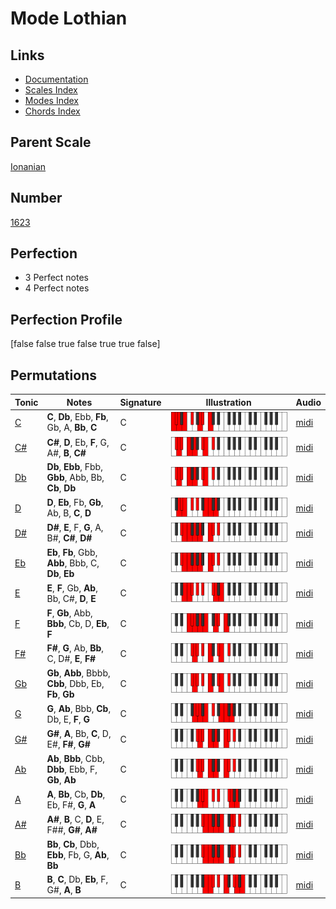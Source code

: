 # Mode Lothian

## Links

- [Documentation](index.md)
- [Scales Index](Scales.md)
- [Modes Index](Modes.md)
- [Chords Index](Chords.md)

## Parent Scale

[Ionanian](ScaleIonanian.md)

## Number

[1623](https://ianring.com/musictheory/scales/1623)

## Perfection

- 3 Perfect notes
- 4 Perfect notes

## Perfection Profile

[false false true false true true false]

## Permutations

| Tonic | Notes | Signature | Illustration | Audio |
|-------|-------|-----------|--------------|-------|
| [C](ModeCNaturalLothian.md) | **C**, **Db**, Ebb, **Fb**, Gb, A, **Bb**, **C** | C | ![CNaturalLothian](ModeCNaturalLothian.png) | [midi](https://github.com/edipermadi/music/blob/main/docs/ModeCNaturalLothian.mid?raw=true) |
| [C#](ModeCSharpLothian.md) | **C#**, **D**, Eb, **F**, G, A#, **B**, **C#** | C | ![CSharpLothian](ModeCSharpLothian.png) | [midi](https://github.com/edipermadi/music/blob/main/docs/ModeCSharpLothian.mid?raw=true) |
| [Db](ModeDFlatLothian.md) | **Db**, **Ebb**, Fbb, **Gbb**, Abb, Bb, **Cb**, **Db** | C | ![DFlatLothian](ModeDFlatLothian.png) | [midi](https://github.com/edipermadi/music/blob/main/docs/ModeDFlatLothian.mid?raw=true) |
| [D](ModeDNaturalLothian.md) | **D**, **Eb**, Fb, **Gb**, Ab, B, **C**, **D** | C | ![DNaturalLothian](ModeDNaturalLothian.png) | [midi](https://github.com/edipermadi/music/blob/main/docs/ModeDNaturalLothian.mid?raw=true) |
| [D#](ModeDSharpLothian.md) | **D#**, **E**, F, **G**, A, B#, **C#**, **D#** | C | ![DSharpLothian](ModeDSharpLothian.png) | [midi](https://github.com/edipermadi/music/blob/main/docs/ModeDSharpLothian.mid?raw=true) |
| [Eb](ModeEFlatLothian.md) | **Eb**, **Fb**, Gbb, **Abb**, Bbb, C, **Db**, **Eb** | C | ![EFlatLothian](ModeEFlatLothian.png) | [midi](https://github.com/edipermadi/music/blob/main/docs/ModeEFlatLothian.mid?raw=true) |
| [E](ModeENaturalLothian.md) | **E**, **F**, Gb, **Ab**, Bb, C#, **D**, **E** | C | ![ENaturalLothian](ModeENaturalLothian.png) | [midi](https://github.com/edipermadi/music/blob/main/docs/ModeENaturalLothian.mid?raw=true) |
| [F](ModeFNaturalLothian.md) | **F**, **Gb**, Abb, **Bbb**, Cb, D, **Eb**, **F** | C | ![FNaturalLothian](ModeFNaturalLothian.png) | [midi](https://github.com/edipermadi/music/blob/main/docs/ModeFNaturalLothian.mid?raw=true) |
| [F#](ModeFSharpLothian.md) | **F#**, **G**, Ab, **Bb**, C, D#, **E**, **F#** | C | ![FSharpLothian](ModeFSharpLothian.png) | [midi](https://github.com/edipermadi/music/blob/main/docs/ModeFSharpLothian.mid?raw=true) |
| [Gb](ModeGFlatLothian.md) | **Gb**, **Abb**, Bbbb, **Cbb**, Dbb, Eb, **Fb**, **Gb** | C | ![GFlatLothian](ModeGFlatLothian.png) | [midi](https://github.com/edipermadi/music/blob/main/docs/ModeGFlatLothian.mid?raw=true) |
| [G](ModeGNaturalLothian.md) | **G**, **Ab**, Bbb, **Cb**, Db, E, **F**, **G** | C | ![GNaturalLothian](ModeGNaturalLothian.png) | [midi](https://github.com/edipermadi/music/blob/main/docs/ModeGNaturalLothian.mid?raw=true) |
| [G#](ModeGSharpLothian.md) | **G#**, **A**, Bb, **C**, D, E#, **F#**, **G#** | C | ![GSharpLothian](ModeGSharpLothian.png) | [midi](https://github.com/edipermadi/music/blob/main/docs/ModeGSharpLothian.mid?raw=true) |
| [Ab](ModeAFlatLothian.md) | **Ab**, **Bbb**, Cbb, **Dbb**, Ebb, F, **Gb**, **Ab** | C | ![AFlatLothian](ModeAFlatLothian.png) | [midi](https://github.com/edipermadi/music/blob/main/docs/ModeAFlatLothian.mid?raw=true) |
| [A](ModeANaturalLothian.md) | **A**, **Bb**, Cb, **Db**, Eb, F#, **G**, **A** | C | ![ANaturalLothian](ModeANaturalLothian.png) | [midi](https://github.com/edipermadi/music/blob/main/docs/ModeANaturalLothian.mid?raw=true) |
| [A#](ModeASharpLothian.md) | **A#**, **B**, C, **D**, E, F##, **G#**, **A#** | C | ![ASharpLothian](ModeASharpLothian.png) | [midi](https://github.com/edipermadi/music/blob/main/docs/ModeASharpLothian.mid?raw=true) |
| [Bb](ModeBFlatLothian.md) | **Bb**, **Cb**, Dbb, **Ebb**, Fb, G, **Ab**, **Bb** | C | ![BFlatLothian](ModeBFlatLothian.png) | [midi](https://github.com/edipermadi/music/blob/main/docs/ModeBFlatLothian.mid?raw=true) |
| [B](ModeBNaturalLothian.md) | **B**, **C**, Db, **Eb**, F, G#, **A**, **B** | C | ![BNaturalLothian](ModeBNaturalLothian.png) | [midi](https://github.com/edipermadi/music/blob/main/docs/ModeBNaturalLothian.mid?raw=true) |
